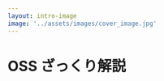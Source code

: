 ```yaml
---
layout: intro-image
image: '../assets/images/cover_image.jpg'
---
```


<div class="absolute top-20 bottom-20 left-20 right-20">
    <h1>OSS ざっくり解説</h1>
</div>